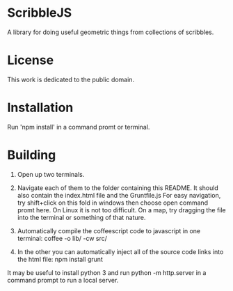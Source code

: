 # ScribbleJS
A library for doing useful geometric things from collections of scribbles.

# License
This work is dedicated to the public domain.


# Installation
Run 'npm install' in a command promt or terminal.

# Building
1. Open up two terminals.
2. Navigate each of them to the folder containing this README.
   It should also contain the index.html file and the Gruntfile.js
   For easy navigation, try shift+click on this fold in windows then choose open command promt here.
   On Linux it is not too difficult. On a map, try dragging the file into the terminal or something of that nature.

3. Automatically compile the coffeescript code to javascript in one terminal:
 coffee -o lib/ -cw src/
4. In the other you can automatically inject all of the source code links into the html file:
 npm install
 grunt
 
 
It may be useful to install python 3 and run python -m http.server in a command prompt to run a local server.